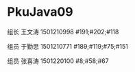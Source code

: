 # PkuJava09
<p>组长 王文涛 1501210998 #191;#202;#118</p>
<p>组员 于勤思 1501210771 #189;#119;#75;#151</p>
<p>组员 张喜涛 1501220100 #8;#58;#67</p>
